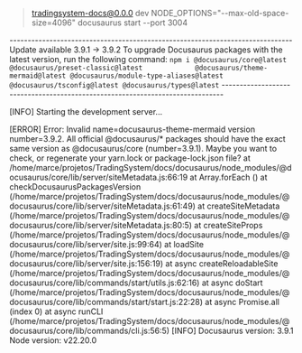 
> tradingsystem-docs@0.0.0 dev
> NODE_OPTIONS="--max-old-space-size=4096" docusaurus start --port 3004


 ------------------------------------------------------------------------------                                                                                                          Update available 3.9.1 → 3.9.2                                                                                                                 To upgrade Docusaurus packages with the latest version, run the                                       following command:                                       `npm i @docusaurus/core@latest @docusaurus/preset-classic@latest             @docusaurus/theme-mermaid@latest @docusaurus/module-type-aliases@latest                  @docusaurus/tsconfig@latest @docusaurus/types@latest`                                                                                               ------------------------------------------------------------------------------ 

[INFO] Starting the development server...

[ERROR] Error: Invalid name=docusaurus-theme-mermaid version number=3.9.2.
All official @docusaurus/* packages should have the exact same version as @docusaurus/core (number=3.9.1).
Maybe you want to check, or regenerate your yarn.lock or package-lock.json file?
    at /home/marce/projetos/TradingSystem/docs/docusaurus/node_modules/@docusaurus/core/lib/server/siteMetadata.js:66:19
    at Array.forEach (<anonymous>)
    at checkDocusaurusPackagesVersion (/home/marce/projetos/TradingSystem/docs/docusaurus/node_modules/@docusaurus/core/lib/server/siteMetadata.js:61:49)
    at createSiteMetadata (/home/marce/projetos/TradingSystem/docs/docusaurus/node_modules/@docusaurus/core/lib/server/siteMetadata.js:80:5)
    at createSiteProps (/home/marce/projetos/TradingSystem/docs/docusaurus/node_modules/@docusaurus/core/lib/server/site.js:99:64)
    at loadSite (/home/marce/projetos/TradingSystem/docs/docusaurus/node_modules/@docusaurus/core/lib/server/site.js:156:19)
    at async createReloadableSite (/home/marce/projetos/TradingSystem/docs/docusaurus/node_modules/@docusaurus/core/lib/commands/start/utils.js:62:16)
    at async doStart (/home/marce/projetos/TradingSystem/docs/docusaurus/node_modules/@docusaurus/core/lib/commands/start/start.js:22:28)
    at async Promise.all (index 0)
    at async runCLI (/home/marce/projetos/TradingSystem/docs/docusaurus/node_modules/@docusaurus/core/lib/commands/cli.js:56:5)
[INFO] Docusaurus version: 3.9.1
Node version: v22.20.0
